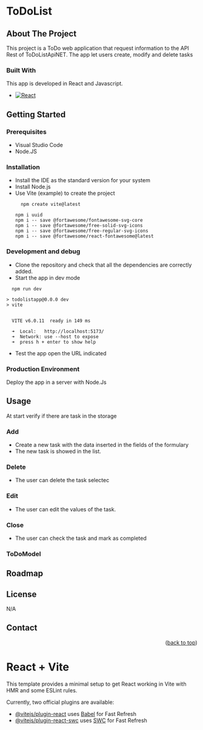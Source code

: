 # ToDoList

## About The Project

This project is a ToDo web application that request information to the API Rest of ToDoListApiNET.
The app let users create, modify and delete tasks

### Built With
This app is developed in React and Javascript.
* [![React][React.js]][React-url]
  
## Getting Started

### Prerequisites

- Visual Studio Code
- Node.JS

### Installation

- Install the IDE as the standard version for your system
- Install Node.js
- Use Vite (example) to create the project
  ```
    npm create vite@latest
  ```
  ```
  npm i uuid
  npm i -- save @fortawesome/fontawesome-svg-core
  npm i -- save @fortawesome/free-solid-svg-icons
  npm i -- save @fortawesome/free-regular-svg-icons
  npm i -- save @fortawesome/react-fontawesome@latest
  ```

### Development and debug
- Clone the repository and check that all the dependencies are correctly added.
- Start the app in dev mode

```
  npm run dev

> todolistapp@0.0.0 dev
> vite


  VITE v6.0.11  ready in 149 ms

  ➜  Local:   http://localhost:5173/
  ➜  Network: use --host to expose
  ➜  press h + enter to show help
```

- Test the app open the URL indicated

### Production Environment

Deploy the app in a server with Node.Js

## Usage

At start verify if there are task in the storage

### Add
- Create a new task with the data inserted in the fields of the formulary
- The new task is showed in the list.
### Delete
- The user can delete the task selectec
### Edit
- The user can edit the values of the task.
### Close
- The user can check the task and mark as completed


### ToDoModel

## Roadmap

## License
N/A

## Contact

<p align="right">(<a href="#readme-top">back to top</a>)</p>

[React.js]: https://img.shields.io/badge/React-20232A?style=for-the-badge&logo=react&logoColor=61DAFB
[React-url]: https://reactjs.org/



# React + Vite

This template provides a minimal setup to get React working in Vite with HMR and some ESLint rules.

Currently, two official plugins are available:

- [@vitejs/plugin-react](https://github.com/vitejs/vite-plugin-react/blob/main/packages/plugin-react/README.md) uses [Babel](https://babeljs.io/) for Fast Refresh
- [@vitejs/plugin-react-swc](https://github.com/vitejs/vite-plugin-react-swc) uses [SWC](https://swc.rs/) for Fast Refresh

